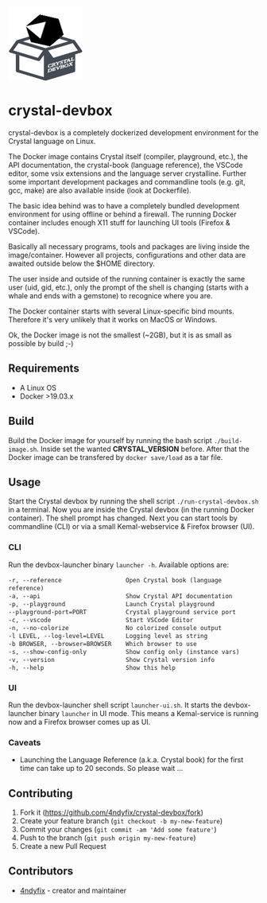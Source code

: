
<img src="public/images/crystal-devbox.png" width="150" height="150" />

# crystal-devbox

crystal-devbox is a completely dockerized development environment for the Crystal language
on Linux.

The Docker image contains Crystal itself (compiler, playground, etc.),
the API documentation, the crystal-book (language reference), the VSCode editor,
some vsix extensions and the language server crystalline.
Further some important development packages and commandline tools (e.g. git, gcc, make)
are also available inside (look at Dockerfile).  

The basic idea behind was to have a completely bundled development environment
for using offline or behind a firewall. 
The running Docker container includes enough X11 stuff for launching UI tools (Firefox & VSCode).

Basically all necessary programs, tools and packages are living inside the image/container.
However all projects, configurations and other data are awaited outside below the $HOME
directory. 

The user inside and outside of the running container is exactly the same user (uid, gid, etc.),
only the prompt of the shell is changing (starts with a whale and ends with a gemstone) to recognice where you are.

The Docker container starts with several Linux-specific bind mounts. Therefore it's very unlikely that it works on MacOS or Windows.

Ok, the Docker image is not the smallest (~2GB), but it is as small as possible by build ;-)

## Requirements

* A Linux OS
* Docker >19.03.x

## Build

Build the Docker image for yourself by running the bash script ``./build-image.sh``. Inside set the wanted
**CRYSTAL_VERSION** before. After that the Docker image can be transfered by ``docker save/load`` as a tar file.

## Usage

Start the Crystal devbox by running the shell script ``./run-crystal-devbox.sh`` in a terminal.
Now you are inside the Crystal devbox (in the running Docker container). The shell prompt has changed. Next you can start tools by commandline (CLI) or via a small Kemal-webservice & Firefox browser (UI).

### CLI

Run the devbox-launcher binary ``launcher -h``. Available options are:
```code
-r, --reference                  Open Crystal book (language reference)
-a, --api                        Show Crystal API documentation
-p, --playground                 Launch Crystal playground
--playground-port=PORT           Crystal playground service port
-c, --vscode                     Start VSCode Editor
-n, --no-colorize                No colorized console output
-l LEVEL, --log-level=LEVEL      Logging level as string
-b BROWSER, --browser=BROWSER    Which browser to use
-s, --show-config-only           Show config only (instance vars)
-v, --version                    Show Crystal version info
-h, --help                       Show this help
```

### UI

Run the devbox-launcher shell script ``launcher-ui.sh``. It starts the devbox-launcher binary
``launcher`` in UI mode. This means a Kemal-service is running now and a Firefox browser comes up
as UI.

### Caveats

* Launching the Language Reference (a.k.a. Crystal book) for the first time can take up to 20 seconds. So please wait ...


## Contributing

1. Fork it (<https://github.com/4ndyfix/crystal-devbox/fork>)
2. Create your feature branch (`git checkout -b my-new-feature`)
3. Commit your changes (`git commit -am 'Add some feature'`)
4. Push to the branch (`git push origin my-new-feature`)
5. Create a new Pull Request

## Contributors

- [4ndyfix](https://github.com/4ndyfix) - creator and maintainer
